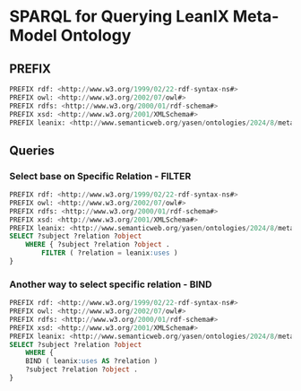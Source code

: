 # SPARQL for Querying LeanIX Meta-Model Ontology

## PREFIX

```sql
PREFIX rdf: <http://www.w3.org/1999/02/22-rdf-syntax-ns#>
PREFIX owl: <http://www.w3.org/2002/07/owl#>
PREFIX rdfs: <http://www.w3.org/2000/01/rdf-schema#>
PREFIX xsd: <http://www.w3.org/2001/XMLSchema#>
PREFIX leanix: <http://www.semanticweb.org/yasen/ontologies/2024/8/metamodel-leanix#>
```

## Queries

### Select base on Specific Relation - FILTER

```sql
PREFIX rdf: <http://www.w3.org/1999/02/22-rdf-syntax-ns#>
PREFIX owl: <http://www.w3.org/2002/07/owl#>
PREFIX rdfs: <http://www.w3.org/2000/01/rdf-schema#>
PREFIX xsd: <http://www.w3.org/2001/XMLSchema#>
PREFIX leanix: <http://www.semanticweb.org/yasen/ontologies/2024/8/metamodel-leanix#>
SELECT ?subject ?relation ?object
	WHERE { ?subject ?relation ?object .
		FILTER ( ?relation = leanix:uses )
}
```

### Another way to select specific relation - BIND

```sql
PREFIX rdf: <http://www.w3.org/1999/02/22-rdf-syntax-ns#>
PREFIX owl: <http://www.w3.org/2002/07/owl#>
PREFIX rdfs: <http://www.w3.org/2000/01/rdf-schema#>
PREFIX xsd: <http://www.w3.org/2001/XMLSchema#>
PREFIX leanix: <http://www.semanticweb.org/yasen/ontologies/2024/8/metamodel-leanix#>
SELECT ?subject ?relation ?object
	WHERE { 
	BIND ( leanix:uses AS ?relation )
	?subject ?relation ?object .
}
```

